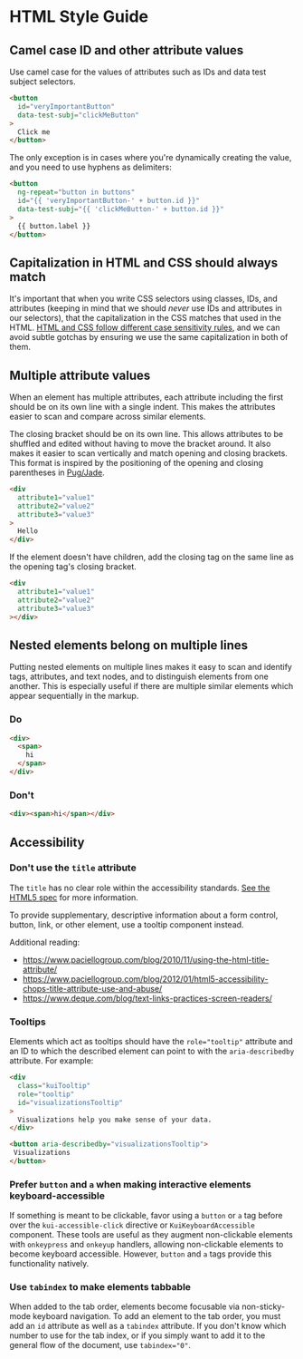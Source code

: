 # HTML Style Guide

## Camel case ID and other attribute values

Use camel case for the values of attributes such as IDs and data test subject selectors.

```html
<button
  id="veryImportantButton"
  data-test-subj="clickMeButton"
>
  Click me
</button>
```

The only exception is in cases where you're dynamically creating the value, and you need to use
hyphens as delimiters:

```html
<button
  ng-repeat="button in buttons"
  id="{{ 'veryImportantButton-' + button.id }}"
  data-test-subj="{{ 'clickMeButton-' + button.id }}"
>
  {{ button.label }}
</button>
```

## Capitalization in HTML and CSS should always match

It's important that when you write CSS selectors using classes, IDs, and attributes
(keeping in mind that we should _never_ use IDs and attributes in our selectors), that the
capitalization in the CSS matches that used in the HTML. [HTML and CSS follow different case sensitivity rules](http://reference.sitepoint.com/css/casesensitivity), and we can avoid subtle gotchas by ensuring we use the
same capitalization in both of them.

## Multiple attribute values

When an element has multiple attributes, each attribute including the first should be on its own line with a single indent.
This makes the attributes easier to scan and compare across similar elements.

The closing bracket should be on its own line. This allows attributes to be shuffled and edited without having to move the bracket around. It also makes it easier to scan vertically and match opening and closing brackets. This format
is inspired by the positioning of the opening and closing parentheses in [Pug/Jade](https://pugjs.org/language/attributes.html#multiline-attributes).

```html
<div
  attribute1="value1"
  attribute2="value2"
  attribute3="value3"
>
  Hello
</div>
```

If the element doesn't have children, add the closing tag on the same line as the opening tag's closing bracket.

```html
<div
  attribute1="value1"
  attribute2="value2"
  attribute3="value3"
></div>
```

## Nested elements belong on multiple lines

Putting nested elements on multiple lines makes it easy to scan and identify tags, attributes, and text
nodes, and to distinguish elements from one another. This is especially useful if there are multiple
similar elements which appear sequentially in the markup.

### Do

```html
<div>
  <span>
    hi
  </span>
</div>
```

### Don't

```html
<div><span>hi</span></div>
```

## Accessibility

### Don't use the `title` attribute

The `title` has no clear role within the accessibility standards. 
[See the HTML5 spec](http://w3c.github.io/html/dom.html#the-title-attribute) for more information.

To provide supplementary, descriptive information about a form control, button, link, or other element, use
a tooltip component instead.

Additional reading:

* https://www.paciellogroup.com/blog/2010/11/using-the-html-title-attribute/
* https://www.paciellogroup.com/blog/2012/01/html5-accessibility-chops-title-attribute-use-and-abuse/
* https://www.deque.com/blog/text-links-practices-screen-readers/

### Tooltips

Elements which act as tooltips should have the `role="tooltip"` attribute and an ID to which the
described element can point to with the `aria-describedby` attribute. For example:

```html
<div
  class="kuiTooltip"
  role="tooltip"
  id="visualizationsTooltip"
>
  Visualizations help you make sense of your data.
</div>

<button aria-describedby="visualizationsTooltip">
 Visualizations
</button>
```

### Prefer `button` and `a` when making interactive elements keyboard-accessible

If something is meant to be clickable, favor using a `button` or `a` tag before over the `kui-accessible-click` directive or `KuiKeyboardAccessible` component. These tools are useful as they augment non-clickable elements with `onkeypress` and `onkeyup` handlers, allowing non-clickable elements to become keyboard accessible. However, `button` and `a` tags provide this functionality natively.

### Use `tabindex` to make elements tabbable

When added to the tab order, elements become focusable via non-sticky-mode keyboard navigation.
To add an element to the tab order, you must add an `id` attribute as well as a `tabindex` attribute. If you don't know which number to use for the tab index, or if you simply want to add it to the general flow of the document, use `tabindex="0"`.